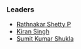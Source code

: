 ### Leaders
* [Rathnakar Shetty P](mailto:rathnakar.shettyp@owasp.org)
* [Kiran Singh](mailto:kiran.singh@owasp.org)
* [Sumit Kumar Shukla](mailto:sumit.kumarshukla@owasp.org)
